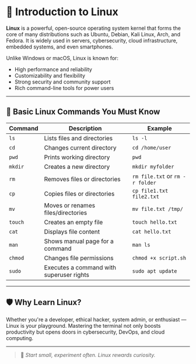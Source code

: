 # 🐧 Introduction to Linux

**Linux** is a powerful, open-source operating system kernel that forms the core of many distributions such as Ubuntu, Debian, Kali Linux, Arch, and Fedora. It is widely used in servers, cybersecurity, cloud infrastructure, embedded systems, and even smartphones.

Unlike Windows or macOS, Linux is known for:
- High performance and reliability
- Customizability and flexibility
- Strong security and community support
- Rich command-line tools for power users

---

## 🔧 Basic Linux Commands You Must Know

| Command        | Description                                | Example                       |
|----------------|--------------------------------------------|--------------------------------|
| `ls`           | Lists files and directories                | `ls -l`                        |
| `cd`           | Changes current directory                  | `cd /home/user`                |
| `pwd`          | Prints working directory                   | `pwd`                          |
| `mkdir`        | Creates a new directory                    | `mkdir myfolder`               |
| `rm`           | Removes files or directories               | `rm file.txt` or `rm -r folder`|
| `cp`           | Copies files or directories                | `cp file1.txt file2.txt`       |
| `mv`           | Moves or renames files/directories         | `mv file.txt /tmp/`            |
| `touch`        | Creates an empty file                      | `touch hello.txt`              |
| `cat`          | Displays file content                      | `cat hello.txt`                |
| `man`          | Shows manual page for a command            | `man ls`                       |
| `chmod`        | Changes file permissions                   | `chmod +x script.sh`           |
| `sudo`         | Executes a command with superuser rights   | `sudo apt update`              |

---

## 🛡️ Why Learn Linux?

Whether you're a developer, ethical hacker, system admin, or enthusiast — Linux is your playground. Mastering the terminal not only boosts productivity but opens doors in cybersecurity, DevOps, and cloud computing.

---

> 🧠 *Start small, experiment often. Linux rewards curiosity.*
> 
